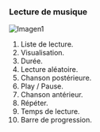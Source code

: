 ### Lecture de musique

![Imagen1](http://static.energysistem.com/images/manuals/42430/565c221b69170.jpg)

1. Liste de lecture.
2. Visualisation.
3. Durée.
4. Lecture aléatoire.
5. Chanson postérieure.
6. Play / Pause.
7. Chanson antérieur.
8. Répéter.
9. Temps de lecture.
10. Barre de progression.
